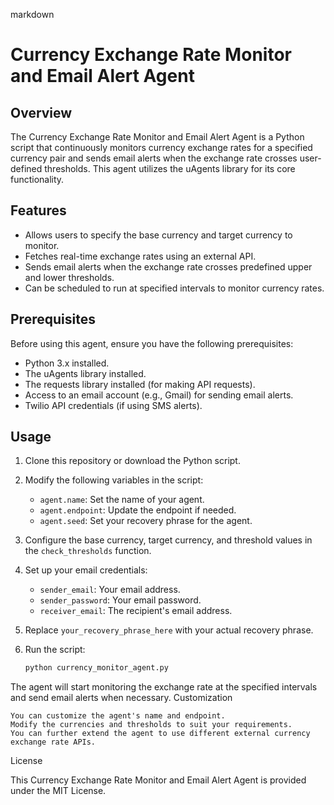 markdown

# Currency Exchange Rate Monitor and Email Alert Agent

## Overview

The Currency Exchange Rate Monitor and Email Alert Agent is a Python script that continuously monitors currency exchange rates for a specified currency pair and sends email alerts when the exchange rate crosses user-defined thresholds. This agent utilizes the uAgents library for its core functionality.

## Features

- Allows users to specify the base currency and target currency to monitor.
- Fetches real-time exchange rates using an external API.
- Sends email alerts when the exchange rate crosses predefined upper and lower thresholds.
- Can be scheduled to run at specified intervals to monitor currency rates.

## Prerequisites

Before using this agent, ensure you have the following prerequisites:

- Python 3.x installed.
- The uAgents library installed.
- The requests library installed (for making API requests).
- Access to an email account (e.g., Gmail) for sending email alerts.
- Twilio API credentials (if using SMS alerts).

## Usage

1. Clone this repository or download the Python script.

2. Modify the following variables in the script:

   - `agent.name`: Set the name of your agent.
   - `agent.endpoint`: Update the endpoint if needed.
   - `agent.seed`: Set your recovery phrase for the agent.

3. Configure the base currency, target currency, and threshold values in the `check_thresholds` function.

4. Set up your email credentials:

   - `sender_email`: Your email address.
   - `sender_password`: Your email password.
   - `receiver_email`: The recipient's email address.

5. Replace `your_recovery_phrase_here` with your actual recovery phrase.

6. Run the script:

   ```bash
   python currency_monitor_agent.py

The agent will start monitoring the exchange rate at the specified intervals and send email alerts when necessary.
Customization

    You can customize the agent's name and endpoint.
    Modify the currencies and thresholds to suit your requirements.
    You can further extend the agent to use different external currency exchange rate APIs.

License

This Currency Exchange Rate Monitor and Email Alert Agent is provided under the MIT License.
